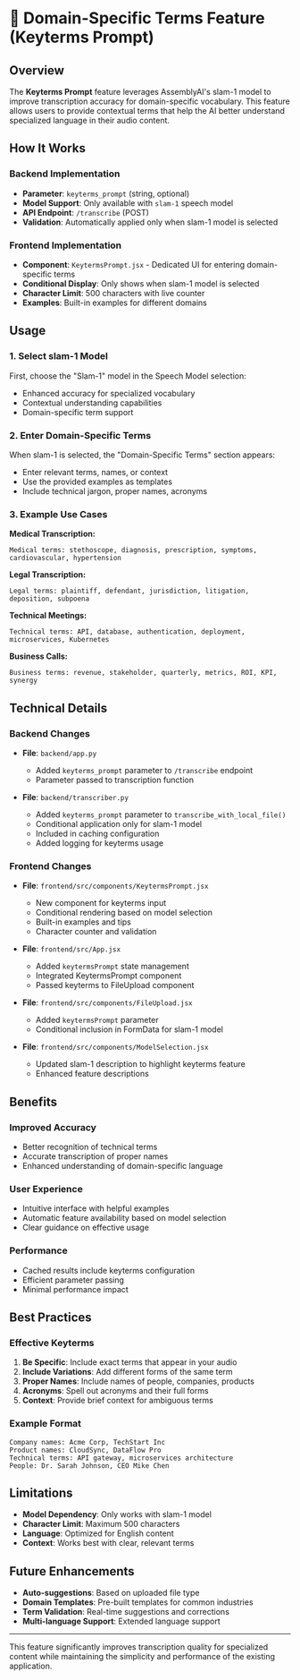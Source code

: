 # 🎯 Domain-Specific Terms Feature (Keyterms Prompt)

## Overview

The **Keyterms Prompt** feature leverages AssemblyAI's slam-1 model to improve transcription accuracy for domain-specific vocabulary. This feature allows users to provide contextual terms that help the AI better understand specialized language in their audio content.

## How It Works

### Backend Implementation
- **Parameter**: `keyterms_prompt` (string, optional)
- **Model Support**: Only available with `slam-1` speech model
- **API Endpoint**: `/transcribe` (POST)
- **Validation**: Automatically applied only when slam-1 model is selected

### Frontend Implementation
- **Component**: `KeytermsPrompt.jsx` - Dedicated UI for entering domain-specific terms
- **Conditional Display**: Only shows when slam-1 model is selected
- **Character Limit**: 500 characters with live counter
- **Examples**: Built-in examples for different domains

## Usage

### 1. Select slam-1 Model
First, choose the "Slam-1" model in the Speech Model selection:
- Enhanced accuracy for specialized vocabulary
- Contextual understanding capabilities
- Domain-specific term support

### 2. Enter Domain-Specific Terms
When slam-1 is selected, the "Domain-Specific Terms" section appears:
- Enter relevant terms, names, or context
- Use the provided examples as templates
- Include technical jargon, proper names, acronyms

### 3. Example Use Cases

**Medical Transcription:**
```
Medical terms: stethoscope, diagnosis, prescription, symptoms, cardiovascular, hypertension
```

**Legal Transcription:**
```
Legal terms: plaintiff, defendant, jurisdiction, litigation, deposition, subpoena
```

**Technical Meetings:**
```
Technical terms: API, database, authentication, deployment, microservices, Kubernetes
```

**Business Calls:**
```
Business terms: revenue, stakeholder, quarterly, metrics, ROI, KPI, synergy
```

## Technical Details

### Backend Changes
- **File**: `backend/app.py`
  - Added `keyterms_prompt` parameter to `/transcribe` endpoint
  - Parameter passed to transcription function

- **File**: `backend/transcriber.py`
  - Added `keyterms_prompt` parameter to `transcribe_with_local_file()`
  - Conditional application only for slam-1 model
  - Included in caching configuration
  - Added logging for keyterms usage

### Frontend Changes
- **File**: `frontend/src/components/KeytermsPrompt.jsx`
  - New component for keyterms input
  - Conditional rendering based on model selection
  - Built-in examples and tips
  - Character counter and validation

- **File**: `frontend/src/App.jsx`
  - Added `keytermsPrompt` state management
  - Integrated KeytermsPrompt component
  - Passed keyterms to FileUpload component

- **File**: `frontend/src/components/FileUpload.jsx`
  - Added `keytermsPrompt` parameter
  - Conditional inclusion in FormData for slam-1 model

- **File**: `frontend/src/components/ModelSelection.jsx`
  - Updated slam-1 description to highlight keyterms feature
  - Enhanced feature descriptions

## Benefits

### Improved Accuracy
- Better recognition of technical terms
- Accurate transcription of proper names
- Enhanced understanding of domain-specific language

### User Experience
- Intuitive interface with helpful examples
- Automatic feature availability based on model selection
- Clear guidance on effective usage

### Performance
- Cached results include keyterms configuration
- Efficient parameter passing
- Minimal performance impact

## Best Practices

### Effective Keyterms
1. **Be Specific**: Include exact terms that appear in your audio
2. **Include Variations**: Add different forms of the same term
3. **Proper Names**: Include names of people, companies, products
4. **Acronyms**: Spell out acronyms and their full forms
5. **Context**: Provide brief context for ambiguous terms

### Example Format
```
Company names: Acme Corp, TechStart Inc
Product names: CloudSync, DataFlow Pro
Technical terms: API gateway, microservices architecture
People: Dr. Sarah Johnson, CEO Mike Chen
```

## Limitations

- **Model Dependency**: Only works with slam-1 model
- **Character Limit**: Maximum 500 characters
- **Language**: Optimized for English content
- **Context**: Works best with clear, relevant terms

## Future Enhancements

- **Auto-suggestions**: Based on uploaded file type
- **Domain Templates**: Pre-built templates for common industries
- **Term Validation**: Real-time suggestions and corrections
- **Multi-language Support**: Extended language support

---

This feature significantly improves transcription quality for specialized content while maintaining the simplicity and performance of the existing application.
